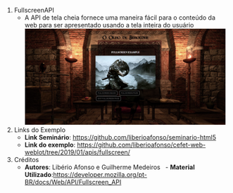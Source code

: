 1. FullscreenAPI
   - A API de tela cheia fornece uma maneira fácil para o conteúdo da web para ser apresentado usando a tela inteira do usuário
   ![screenshot](img/screenshot.png)
1. Links do Exemplo
   - **Link Seminário**: https://github.com/liberioafonso/seminario-html5
   - **Link do exemplo**: https://github.com/liberioafonso/cefet-web-weblot/tree/2019/01/apis/fullscreen/
1. Créditos
   - **Autores**: Libério Afonso e Guilherme Medeiros
   - **Material Utilizado**:https://developer.mozilla.org/pt-BR/docs/Web/API/Fullscreen_API
